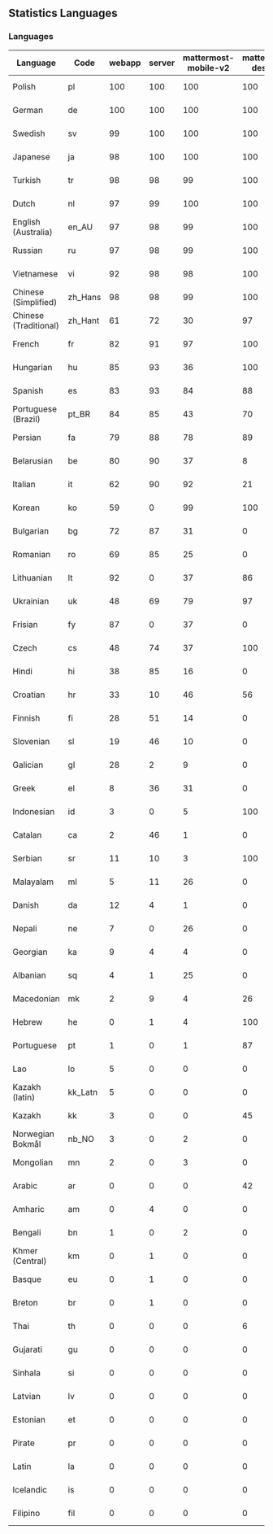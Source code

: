 ## Statistics Languages ##
###  Languages  ###
|Language|Code|webapp|server|mattermost-mobile-v2|mattermost-desktop|playbook-webapp|calls-webapp|Total|Last Modified|
|---|---|---|---|---|---|---|---|---|---|
|Polish|pl| 100| 100| 100| 100| 0| 100| 100|2023-11-21T08:01:18.405507Z|
|German|de| 100| 100| 100| 100| 0| 99| 99|2023-11-21T13:52:54.399734Z|
|Swedish|sv| 99| 100| 100| 100| 0| 99| 99|2023-11-21T19:45:53.642872Z|
|Japanese|ja| 98| 100| 100| 100| 0| 100| 99|2023-11-21T15:40:55.875227Z|
|Turkish|tr| 98| 98| 99| 100| 0| 99| 98|2023-11-20T21:35:47.038537Z|
|Dutch|nl| 97| 99| 100| 100| 0| 100| 98|2023-11-21T09:22:26.382668Z|
|English (Australia)|en_AU| 97| 98| 99| 100| 0| 0| 98|2023-11-20T21:18:50.321277Z|
|Russian|ru| 97| 98| 99| 100| 0| 76| 95|2023-11-20T21:33:15.354400Z|
|Vietnamese|vi| 92| 98| 98| 100| 0| 99| 95|2023-11-20T21:36:31.458379Z|
|Chinese (Simplified)|zh_Hans| 98| 98| 99| 100| 0| 99| 94|2023-11-20T21:36:53.892942Z|
|Chinese (Traditional)|zh_Hant| 61| 72| 30| 97| 0| 11| 88|2023-11-21T15:47:39.586059Z|
|French|fr| 82| 91| 97| 100| 0| 58| 83|2023-11-20T21:21:34.269269Z|
|Hungarian|hu| 85| 93| 36| 100| 0| 0| 82|2023-11-20T21:24:11.989174Z|
|Spanish|es| 83| 93| 84| 88| 0| 28| 80|2023-11-20T21:19:12.315768Z|
|Portuguese (Brazil)|pt_BR| 84| 85| 43| 70| 0| 99| 80|2023-11-20T21:32:10.455601Z|
|Persian|fa| 79| 88| 78| 89| 0| 0| 76|2023-11-20T21:20:23.282746Z|
|Belarusian|be| 80| 90| 37| 8| 0| 0| 75|2023-11-20T21:15:30.625406Z|
|Italian|it| 62| 90| 92| 21| 0| 24| 70|2023-11-20T21:25:15.204794Z|
|Korean|ko| 59| 0| 99| 100| 0| 99| 70|2023-11-20T21:27:28.474944Z|
|Bulgarian|bg| 72| 87| 31| 0| 0| 0| 69|2023-11-20T21:15:52.277163Z|
|Romanian|ro| 69| 85| 25| 0| 0| 0| 66|2023-11-20T21:32:53.890198Z|
|Lithuanian|lt| 92| 0| 37| 86| 0| 88| 62|2023-11-20T21:28:31.584565Z|
|Ukrainian|uk| 48| 69| 79| 97| 0| 0| 58|2023-11-20T21:36:08.399312Z|
|Frisian|fy| 87| 0| 37| 0| 0| 0| 56|2023-11-20T21:21:57.412992Z|
|Czech|cs| 48| 74| 37| 100| 0| 99| 53|2023-11-21T16:01:47.417053Z|
|Hindi|hi| 38| 85| 16| 0| 0| 0| 47|2023-11-20T21:23:27.633713Z|
|Croatian|hr| 33| 10| 46| 56| 0| 99| 35|2023-11-21T17:08:05.396883Z|
|Finnish|fi| 28| 51| 14| 0| 0| 0| 31|2023-11-15T16:15:28.996257Z|
|Slovenian|sl| 19| 46| 10| 0| 0| 0| 23|2023-11-20T21:33:59.345438Z|
|Galician|gl| 28| 2| 9| 0| 0| 0| 18|2023-11-20T21:22:20.048285Z|
|Greek|el| 8| 36| 31| 0| 0| 0| 18|2023-11-20T21:18:28.437684Z|
|Indonesian|id| 3| 0| 5| 100| 0| 0| 14|2023-11-07T11:55:12.955118Z|
|Catalan|ca| 2| 46| 1| 0| 0| 0| 13|2023-11-07T11:54:10.087147Z|
|Serbian|sr| 11| 10| 3| 100| 0| 0| 12|2023-11-20T21:34:41.627214Z|
|Malayalam|ml| 5| 11| 26| 0| 0| 0| 9|2023-10-24T20:55:57.621229Z|
|Danish|da| 12| 4| 1| 0| 0| 0| 8|2023-10-09T15:20:58.185551Z|
|Nepali|ne| 7| 0| 26| 0| 0| 0| 7|2023-11-20T21:30:41.988684Z|
|Georgian|ka| 9| 4| 4| 0| 0| 0| 7|2023-11-20T21:25:58.799542Z|
|Albanian|sq| 4| 1| 25| 0| 0| 0| 5|2023-11-13T11:09:55.892074Z|
|Macedonian|mk| 2| 9| 4| 26| 0| 0| 5|2023-11-16T13:38:15.110899Z|
|Hebrew|he| 0| 1| 4| 100| 0| 0| 4|2023-11-16T13:37:22.453849Z|
|Portuguese|pt| 1| 0| 1| 87| 0| 0| 3|2023-10-30T05:05:57.136879Z|
|Lao|lo| 5| 0| 0| 0| 0| 0| 3|2023-10-09T15:20:58.408506Z|
|Kazakh (latin)|kk_Latn| 5| 0| 0| 0| 0| 0| 3|2023-10-24T20:54:35.554803Z|
|Kazakh|kk| 3| 0| 0| 45| 0| 0| 3|2023-11-16T04:28:32.097489Z|
|Norwegian Bokmål|nb_NO| 3| 0| 2| 0| 0| 0| 2|2023-10-24T20:56:17.583395Z|
|Mongolian|mn| 2| 0| 3| 0| 0| 0| 2|2023-11-15T16:23:04.700139Z|
|Arabic|ar| 0| 0| 0| 42| 0| 0| 1|2023-10-09T15:20:58.462991Z|
|Amharic|am| 0| 4| 0| 0| 0| 0| 1|2023-10-09T15:20:58.102825Z|
|Bengali|bn| 1| 0| 2| 0| 0| 0| 1|2023-10-09T15:20:58.129127Z|
|Khmer (Central)|km| 0| 1| 0| 0| 0| 0| 0|2023-10-09T15:20:58.389365Z|
|Basque|eu| 0| 1| 0| 0| 0| 0| 0|2023-10-09T15:20:58.220029Z|
|Breton|br| 0| 1| 0| 0| 0| 0| 0|2023-10-09T15:20:58.146710Z|
|Thai|th| 0| 0| 0| 6| 0| 0| 0|2023-10-09T15:20:58.586605Z|
|Gujarati|gu| 0| 0| 0| 0| 0| 0| 0|2023-10-09T15:20:58.279932Z|
|Sinhala|si| 0| 0| 0| 0| 0| 0| 0|2023-10-09T15:20:58.537638Z|
|Latvian|lv| 0| 0| 0| 0| 0| 0| 0|2023-10-09T15:20:58.426415Z|
|Estonian|et| 0| 0| 0| 0| 0| 0| 0|2023-10-09T15:20:58.209138Z|
|Pirate|pr| 0| 0| 0| 0| 0| 0| 0|2023-10-09T15:20:58.506339Z|
|Latin|la| 0| 0| 0| 0| 0| 0| 0|2023-10-09T15:20:58.399153Z|
|Icelandic|is| 0| 0| 0| 0| 0| 0| 0|2023-10-09T15:20:58.340445Z|
|Filipino|fil| 0| 0| 0| 0| 0| 0| 0|2023-10-09T15:20:58.242109Z|
